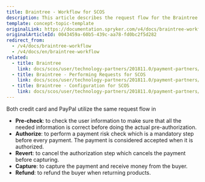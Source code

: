 ```yaml
---
title: Braintree - Workflow for SCOS
description: This article describes the request flow for the Braintree module in the Spryker Commerce OS.
template: concept-topic-template
originalLink: https://documentation.spryker.com/v4/docs/braintree-workflow
originalArticleId: 0043459a-60b5-439c-aa78-fd0bc2f5d282
redirect_from:
  - /v4/docs/braintree-workflow
  - /v4/docs/en/braintree-workflow
related:
  - title: Braintree
    link: docs/scos/user/technology-partners/201811.0/payment-partners/braintree/braintree.html
  - title: Braintree - Performing Requests for SCOS
    link: docs/scos/user/technology-partners/201811.0/payment-partners/braintree/braintree-technical-details-and-howtos/braintree-performing-requests.html
  - title: Braintree - Configuration for SCOS
    link: docs/scos/user/technology-partners/201811.0/payment-partners/braintree/braintree-installation-and-configuration.html
---
```


Both credit card and PayPal utilize the same request flow in

* <b>Pre-check</b>: to check the user information to make sure that all the needed information is correct before doing the actual pre-authorization.
* <b>Authorize</b>: to perform a payment risk check which is a mandatory step before every payment. The payment is considered accepted when it is authorized.
* <b>Revert</b>: to cancel the authorization step which cancels the payment before capturing.
* <b>Capture</b>: to capture the payment and receive money from the buyer.
* <b>Refund</b>: to refund the buyer when returning products.


